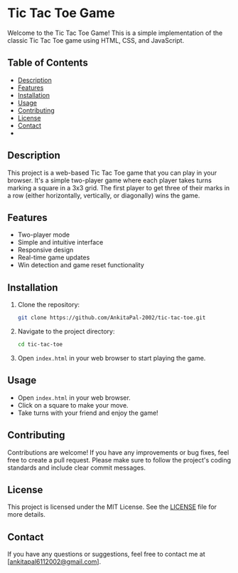 # Tic Tac Toe Game

Welcome to the Tic Tac Toe Game! This is a simple implementation of the classic Tic Tac Toe game using HTML, CSS, and JavaScript.

## Table of Contents

- [Description](#description)
- [Features](#features)
- [Installation](#installation)
- [Usage](#usage)
- [Contributing](#contributing)
- [License](#license)
- [Contact](#contact)
- 

## Description

This project is a web-based Tic Tac Toe game that you can play in your browser. It's a simple two-player game where each player takes turns marking a square in a 3x3 grid. The first player to get three of their marks in a row (either horizontally, vertically, or diagonally) wins the game.


## Features

- Two-player mode
- Simple and intuitive interface
- Responsive design
- Real-time game updates
- Win detection and game reset functionality


## Installation

1. Clone the repository:
    ```bash
    git clone https://github.com/AnkitaPal-2002/tic-tac-toe.git
    ```

2. Navigate to the project directory:
    ```bash
    cd tic-tac-toe
    ```

3. Open `index.html` in your web browser to start playing the game.

## Usage

- Open `index.html` in your web browser.
- Click on a square to make your move.
- Take turns with your friend and enjoy the game!

## Contributing

Contributions are welcome! If you have any improvements or bug fixes, feel free to create a pull request. Please make sure to follow the project's coding standards and include clear commit messages.

## License

This project is licensed under the MIT License. See the [LICENSE](LICENSE) file for more details.

## Contact

If you have any questions or suggestions, feel free to contact me at [ankitapal6112002@gmail.com].
